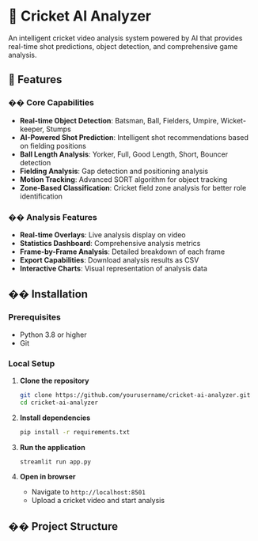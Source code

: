 # 🏏 Cricket AI Analyzer

An intelligent cricket video analysis system powered by AI that provides real-time shot predictions, object detection, and comprehensive game analysis.

## 🚀 Features

### �� Core Capabilities
- **Real-time Object Detection**: Batsman, Ball, Fielders, Umpire, Wicket-keeper, Stumps
- **AI-Powered Shot Prediction**: Intelligent shot recommendations based on fielding positions
- **Ball Length Analysis**: Yorker, Full, Good Length, Short, Bouncer detection
- **Fielding Analysis**: Gap detection and positioning analysis
- **Motion Tracking**: Advanced SORT algorithm for object tracking
- **Zone-Based Classification**: Cricket field zone analysis for better role identification

### �� Analysis Features
- **Real-time Overlays**: Live analysis display on video
- **Statistics Dashboard**: Comprehensive analysis metrics
- **Frame-by-Frame Analysis**: Detailed breakdown of each frame
- **Export Capabilities**: Download analysis results as CSV
- **Interactive Charts**: Visual representation of analysis data

## ��️ Installation

### Prerequisites
- Python 3.8 or higher
- Git

### Local Setup
1. **Clone the repository**
   ```bash
   git clone https://github.com/yourusername/cricket-ai-analyzer.git
   cd cricket-ai-analyzer
   ```

2. **Install dependencies**
   ```bash
   pip install -r requirements.txt
   ```

3. **Run the application**
   ```bash
   streamlit run app.py
   ```

4. **Open in browser**
   - Navigate to `http://localhost:8501`
   - Upload a cricket video and start analysis

## ��️ Project Structure
